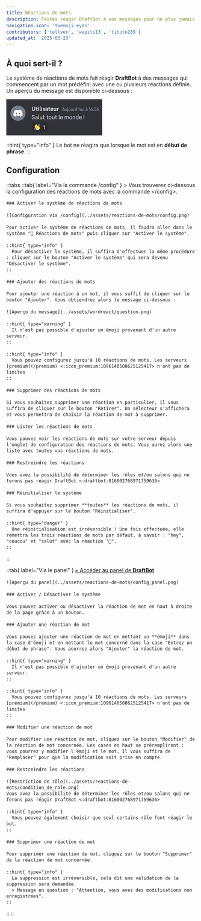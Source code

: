 ```yaml
---
title: Réactions de mots
description: Faites réagir DraftBot à vos messages pour ne plus jamais vous sentir seul.
navigation.icon: 'twemoji:eyes'
contributors: ['tellvex', 'wapiti13', 'titoto289']
updated_at: '2025-03-23'
---
```


## À quoi sert-il ?

Le système de réactions de mots fait réagir **DraftBot** à des messages qui commencent par un mot prédéfini avec une ou plusieurs réactions définie. Un aperçu du message est disponible ci-dessous :

![Aperçu du système](../assets/wordreact/view_wordreact.jpg)

::hint{ type="info" }
  Le bot ne réagira que lorsque le mot est en **début de phrase**.
::

## Configuration

::tabs
  ::tab{ label="Via la commande /config" }
    > Vous trouverez ci-dessous la configuration des réactions de mots avec la commande \</config>.

    ### Activer le système de réactions de mots

    ![Configuration via /config](../assets/reactions-de-mots/config.png)

    Pour activer le système de réactions de mots, il faudra aller dans le système "👀 Réactions de mots" puis cliquer sur "Activer le système".

    ::hint{ type="info" }
      Pour désactiver le système, il suffira d'effectuer la même procédure : cliquer sur le bouton "Activer le système" qui sera devenu "Désactiver le système".
    ::

    ### Ajouter des réactions de mots

    Pour ajouter une réaction à un mot, il vous suffit de cliquer sur le bouton "Ajouter". Vous obtiendrez alors le message ci-dessous :

    ![Aperçu du message](../assets/wordreact/question.png)

    ::hint{ type="warning" }
      Il n'est pas possible d'ajouter un émoji provenant d'un autre serveur.
    ::

    ::hint{ type="info" }
      Vous pouvez configurez jusqu'à 10 réactions de mots. Les serveurs [premium](/premium) <:icon_premium:1096140508625125417> n'ont pas de limites
    ::

    ### Supprimer des réactions de mots

    Si vous souhaitez supprimer une réaction en particulier, il vous suffira de cliquer sur le bouton "Retirer". Un sélecteur s'affichera et vous permettra de choisir la réaction de mot à supprimer.

    ### Lister les réactions de mots

    Vous pouvez voir les réactions de mots sur votre serveur depuis l'onglet de configuration des réactions de mots. Vous aurez alors une liste avec toutes vos réactions de mots.

    ### Restreindre les réactions

    Vous avez la possibilité de déterminer les rôles et/ou salons qui ne ferons pas réagir DraftBot <:draftbot:816002768971759636>

    ### Réinitialiser le système

    Si vous souhaitez supprimer **toutes** les réactions de mots, il suffira d'appuyer sur le bouton "Réinitialiser".

    ::hint{ type="danger" }
      Une réinitialisation est irréversible ! Une fois effectuée, elle remettra les trois réactions de mots par défaut, à savoir : "hey", "coucou" et "salut" avec la réaction "👋".
    ::
  ::

  ::tab{ label="Via le panel" }
    [⫸ Accéder au panel de **DraftBot**](/dashboard/first/words-reactions)

    ![Aperçu du panel](../assets/reactions-de-mots/config_panel.png)

    ### Activer / Désactiver le système

    Vous pouvez activer ou désactiver la réaction de mot en haut à droite de la page grâce à un bouton.

    ### Ajouter une réaction de mot

    Vous pouvez ajouter une réaction de mot en mettant un **émoji** dans la case d'émoji et en mettant le mot concerné dans la case "Entrez un début de phrase". Vous pourrez alors "Ajouter" la réaction de mot.

    ::hint{ type="warning" }
      Il n'est pas possible d'ajouter un émoji provenant d'un autre serveur.
    ::

    ::hint{ type="info" }
      Vous pouvez configurez jusqu'à 10 réactions de mots. Les serveurs [premium](/premium) <:icon_premium:1096140508625125417> n'ont pas de limites
    ::

    ### Modifier une réaction de mot

    Pour modifier une réaction de mot, cliquez sur le bouton "Modifier" de la réaction de mot concernée. Les cases en haut se prérempliront : vous pourrez y modifier l'émoji et le mot. Il vous suffira de "Remplacer" pour que la modification soit prise en compte.

    ### Restreindre les réactions

    ![Restriction de rôle](../assets/reactions-de-mots/condition_de_role.png)
    Vous avez la possibilité de déterminer les rôles et/ou salons qui ne ferons pas réagir DraftBot <:draftbot:816002768971759636>

    ::hint{ type="info" }
      Vous pouvez également choisir que seul certains rôle font réagir le bot.
    ::

    ### Supprimer une réaction de mot

    Pour supprimer une réaction de mot, cliquez sur le bouton "Supprimer" de la réaction de mot concernée.

    ::hint{ type="info" }
      La suppression est irréversible, cela dit une validation de la suppression sera demandée.
      > Message en question : "Attention, vous avez des modifications non enregistrées".
    ::
  ::
::



